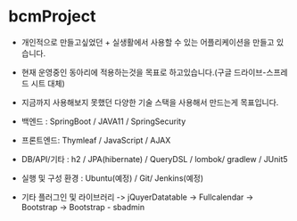 # bcmProject
- 개인적으로 만들고싶었던 + 실생활에서 사용할 수 있는 어플리케이션을 만들고 있습니다.
- 현재 운영중인 동아리에 적용하는것을 목표로 하고있습니다.(구글 드라이브-스프레드 시트 대체)
- 지금까지 사용해보지 못했던 다양한 기술 스택을 사용해서 만드는게 목표입니다.


-  백엔드 :  SpringBoot / JAVA11 / SpringSecurity
-  프론트엔드: Thymleaf / JavaScript / AJAX
-  DB/API/기타 : h2 / JPA(hibernate) / QueryDSL /  lombok/ gradlew / JUnit5

-  실행 및 구성 환경 : Ubuntu(예정) / Git/ Jenkins(예정)

- 기타 플러그인 및 라이브러리
  -> jQuyerDatatable
  -> Fullcalendar
  -> Bootstrap
  -> Bootstrap - sbadmin 
